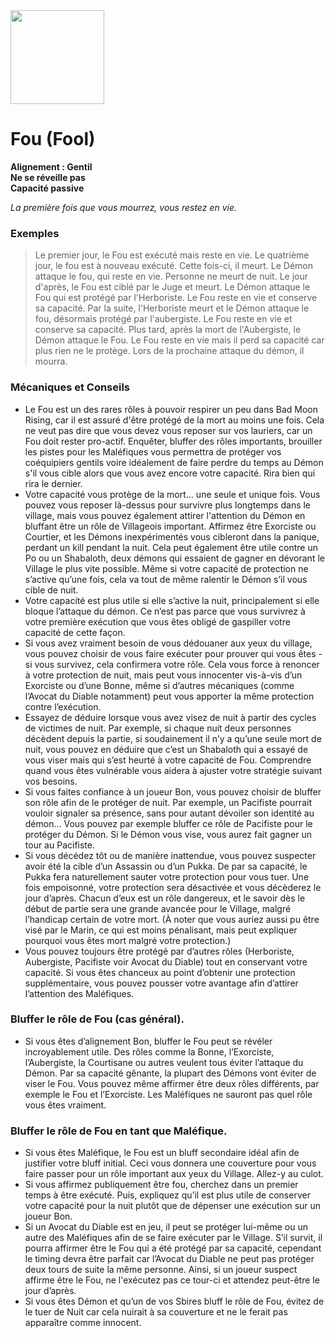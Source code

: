 <img src="https://github.com/brain-academy/wiki/blob/master/blood-on-the-clocktower/img/fool.png?raw=true" height="150"> 

# Fou (Fool)

**Alignement : Gentil**
\
**Ne se réveille pas**
\
**Capacité passive**

*La première fois que vous mourrez, vous restez en vie.*

### Exemples
> Le premier jour, le Fou est exécuté mais reste en vie. Le quatrième jour, le fou est à nouveau exécuté. Cette fois-ci, il meurt. 
> Le Démon attaque le fou, qui reste en vie. Personne ne meurt de nuit. Le jour d'après, le Fou est ciblé par le Juge et meurt. 
> Le Démon attaque le Fou qui est protégé par l'Herboriste. Le Fou reste en vie et conserve sa capacité. Par la suite, l'Herboriste meurt et le Démon attaque le fou, désormais protégé par l'aubergiste. Le Fou reste en vie et conserve sa capacité. Plus tard, après la mort de l'Aubergiste, le Démon attaque le Fou. Le Fou reste en vie mais il perd sa capacité car plus rien ne le protège. Lors de la prochaine attaque du démon, il mourra.


### Mécaniques et Conseils
- Le Fou est un des rares rôles à pouvoir respirer un peu dans Bad Moon Rising, car il est assuré d'être protégé de la mort au moins une fois. Cela ne veut pas dire que vous devez vous reposer sur vos lauriers, car un Fou doit rester pro-actif. Enquêter, bluffer des rôles importants, brouiller les pistes pour les Maléfiques vous permettra de protéger vos coéquipiers gentils voire idéalement de faire perdre du temps au Démon s'il vous cible alors que vous avez encore votre capacité. Rira bien qui rira le dernier.
- Votre capacité vous protège de la mort… une seule et unique fois. Vous pouvez vous reposer là-dessus pour survivre plus longtemps dans le village, mais vous pouvez également attirer l'attention du Démon en bluffant être un rôle de Villageois important. Affirmez être Exorciste ou Courtier, et les Démons inexpérimentés vous cibleront dans la panique, perdant un kill pendant la nuit. Cela peut également être utile contre un Po ou un Shabaloth, deux démons qui essaient de gagner en dévorant le Village le plus vite possible. Même si votre capacité de protection ne s’active qu’une fois, cela va tout de même ralentir le Démon s’il vous cible de nuit.
- Votre capacité est plus utile si elle s’active la nuit, principalement si elle bloque l’attaque du démon. Ce n’est pas parce que vous survivrez à votre première exécution que vous êtes obligé de gaspiller votre capacité de cette façon.
- Si vous avez vraiment besoin de vous dédouaner aux yeux du village, vous pouvez choisir de vous faire exécuter pour prouver qui vous êtes - si vous survivez, cela confirmera votre rôle. Cela vous force à renoncer à votre protection de nuit, mais peut vous innocenter vis-à-vis d’un Exorciste ou d’une Bonne, même si d’autres mécaniques (comme l’Avocat du Diable notamment) peut vous apporter la même protection contre l’exécution.
- Essayez de déduire lorsque vous avez visez de nuit à partir des cycles de victimes de nuit. Par exemple, si chaque nuit deux personnes décèdent depuis la partie, si soudainement il n’y a qu’une seule mort de nuit, vous pouvez en déduire que c’est un Shabaloth qui a essayé de vous viser mais qui s’est heurté à votre capacité de Fou. Comprendre quand vous êtes vulnérable vous aidera à ajuster votre stratégie suivant vos besoins.
- Si vous faites confiance à un joueur Bon, vous pouvez choisir de bluffer son rôle afin de le protéger de nuit. Par exemple, un Pacifiste pourrait vouloir signaler sa présence, sans pour autant dévoiler son identité au démon… Vous pouvez par exemple bluffer ce rôle de Pacifiste pour le protéger du Démon. Si le Démon vous vise, vous aurez fait gagner un tour au Pacifiste.
- Si vous décédez tôt ou de manière inattendue, vous pouvez suspecter avoir été la cible d’un Assassin ou d’un Pukka. De par sa capacité, le Pukka fera naturellement sauter votre protection pour vous tuer. Une fois empoisonné, votre protection sera désactivée et vous décèderez le jour d’après. Chacun d’eux est un rôle dangereux, et le savoir dès le début de partie sera une grande avancée pour le Village, malgré l’handicap certain de votre mort. (À noter que vous auriez aussi pu être visé par le Marin, ce qui est moins pénalisant, mais peut expliquer pourquoi vous êtes mort malgré votre protection.)
- Vous pouvez toujours être protégé par d’autres rôles (Herboriste, Aubergiste, Pacifiste voir Avocat du Diable) tout en conservant votre capacité. Si vous êtes chanceux au point d’obtenir une protection supplémentaire, vous pouvez pousser votre avantage afin d’attirer l’attention des Maléfiques.

### Bluffer le rôle de Fou (cas général).
- Si vous êtes d’alignement Bon, bluffer le Fou peut se révéler incroyablement utile. Des rôles comme la Bonne, l’Exorciste, l’Aubergiste, la Courtisane ou autres veulent tous éviter l’attaque du Démon. Par sa capacité gênante, la plupart des Démons vont éviter de viser le Fou. Vous pouvez même affirmer être deux rôles différents, par exemple le Fou et l’Exorciste. Les Maléfiques ne sauront pas quel rôle vous êtes vraiment.

### Bluffer le rôle de Fou en tant que Maléfique.
- Si vous êtes Maléfique, le Fou est un bluff secondaire idéal afin de justifier votre bluff initial. Ceci vous donnera une couverture pour vous faire passer pour un rôle important aux yeux du Village. Allez-y au culot.
- Si vous affirmez publiquement être fou, cherchez dans un premier temps à être exécuté. Puis, expliquez qu’il est plus utile de conserver votre capacité pour la nuit plutôt que de dépenser une exécution sur un joueur Bon.
- Si un Avocat du Diable est en jeu, il peut se protéger lui-même ou un autre des Maléfiques afin de se faire exécuter par le Village. S’il survit, il pourra affirmer être le Fou qui a été protégé par sa capacité, cependant le timing devra être parfait car l’Avocat du Diable ne peut pas protéger deux tours de suite la même personne. Ainsi, si un joueur suspect affirme être le Fou, ne l'exécutez pas ce tour-ci et attendez peut-être le jour d’après.
- Si vous êtes Démon et qu’un de vos Sbires bluff le rôle de Fou, évitez de le tuer de Nuit car cela nuirait à sa couverture et ne le ferait pas apparaître comme innocent.
